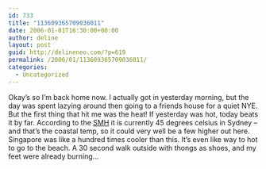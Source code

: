 ```yaml
---
id: 733
title: "113609365709036011"
date: 2006-01-01T16:30:00+00:00
author: deline
layout: post
guid: http://delineneo.com/?p=619
permalink: /2006/01/113609365709036011/
categories:
  - Uncategorized
---
```

Okay&#8217;s so I&#8217;m back home now. I actually got in yesterday morning, but the day was spent lazying around then going to a friends house for a quiet NYE. But the first thing that hit me was the heat! If yesterday was hot, today beats it by far. According to the [SMH](http://www.smh.com.au) it is currently 45 degrees celsius in Sydney &#8211; and that&#8217;s the coastal temp, so it could very well be a few higher out here. Singapore was like a hundred times cooler than this. It&#8217;s even like way to hot to go to the beach. A 30 second walk outside with thongs as shoes, and my feet were already burning&#8230;
